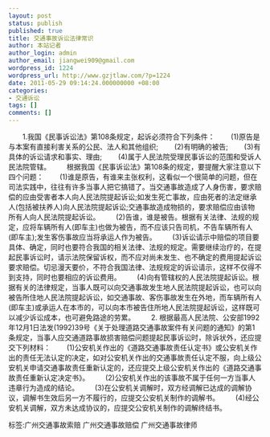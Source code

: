```yaml
---
layout: post
status: publish
published: true
title: 交通事故诉讼法律常识
author: 本站记者
author_login: admin
author_email: jiangwei909@gmail.com
wordpress_id: 1224
wordpress_url: http://www.gzjtlaw.com/?p=1224
date: 2011-05-29 09:14:24.000000000 +08:00
categories:
- 交通诉讼
tags: []
comments: []
---
```

　　1.我国《民事诉讼法》第108条规定，起诉必须符合下列条件：　　(1)原告是与本案有直接利害关系的公民、法人和其他组织;　　(2)有明确的被告;　　(3)有具体的诉讼请求和事实、理由;　　(4)属于人民法院受理民事诉讼的范围和受诉人民法院管辖。　　根据我国《民事诉讼法》第108条的规定，要提醒大家注意以下四个问题：　　(1)谁是原告，有谁来主张权利，这看似一个很简单的问题，但在司法实践中，往往有许多当事人把它搞错了。当交通事故造成了人身伤害，要求赔偿的应由受害者本人向人民法院提起诉讼;如发生死亡事故，应由死者的法定继承人(包括被扶养人)向人民法院提起诉讼;交通事故造成物损的，要求赔偿应由该物所有人向人民法院提起诉讼。　　(2)告谁，谁是被告。根据有关法律、法规的规定，应将车辆所有人(即车主)也做为被告，而不应该只告司机，不告车辆所有人(即车主);发生客伤事故应当将承运人作为被告。　　(3)诉讼请示中赔偿的项目要具体、确定，同时也要符合我国的相关法律、法规的规定。需要继续治疗的，在提起民事诉讼时，请示法院保留诉权，而不应对尚未发生、也不确定的费用提起诉讼要求赔偿。切忌漫天要价，不符合我国法律、法规规定的诉讼请示，这样不仅得不到支持，同时也要相应的诉讼费用。　　(4)向有管辖权的人民法院提起诉讼。根据有关的法律规定，当事人既可以向交通事故发生地人民法院提起诉讼，也可以向被告所住地人民法院提起诉讼，如交通事故、客伤事故发生在外地，而车辆所有人(即车主)或承运人在本市的，可以向本市被告住所地人民法院提起诉讼，这样既可以减少诉讼成本，也可避免路途的劳累。　　2. 根据最高人民法院、公安部1992年12月1日法发(1992)39号《关于处理道路交通事故案件有关问题的通知》的第1条规定，当事人应交通道路事故损害赔偿问题提起民事诉讼时，除诉状外，还应提交下列材料：　　(1)公安机关作出的《道路交通事故责任认定书》或公安机关作出的责任无法认定的决定，如对公安机关作出的交通事故责任认定不服，向上级公安机关申请交通事故责任重新认定的，还应提交上级公安机关作出的《道路交通事故责任重新认定决定书》。　　(2)公安机关作出的该事故不属于任何一方当事人违章行为造成的结论。　　(3)在公安机关调解时，双方经调解已达成的调解协议，调解书生效后另一方不履行的，应提交公安机关制作的调解书。　　(4)经公安机关调解，双方未达成协议的，应提交公安机关制作的调解终结书。标签:广州交通事故索赔 广州交通事故赔偿 广州交通事故律师
